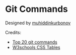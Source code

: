 # Git Commands

Designed by [muhiddinkurbonov](https://github.com/muhiddinkurbonov)

Credits:

- [Top 20 git commands](https://dzone.com/articles/top-20-git-commands-with-examples)
- [W3schools CSS Tables](https://www.w3schools.com/css/css_table.asp)
